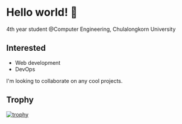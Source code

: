 # Hello world! 👋
4th year student @Computer Engineering, Chulalongkorn University

## Interested
- Web development
- DevOps

I'm looking to collaborate on any cool projects.

## Trophy
[![trophy](https://github-profile-trophy.vercel.app/?username=zpoom&theme=onedark)](https://github.com/ryo-ma/github-profile-trophy)
<!--
**zpoom/zpoom** is a ✨ _special_ ✨ repository because its `README.md` (this file) appears on your GitHub profile.

Here are some ideas to get you started:

- 🔭 I’m currently working on ...
- 🌱 I’m currently learning ...
- 👯 I’m looking to collaborate on ...
- 🤔 I’m looking for help with ...
- 💬 Ask me about ...
- 📫 How to reach me: ...
- 😄 Pronouns: ...
- ⚡ Fun fact: ...
-->
